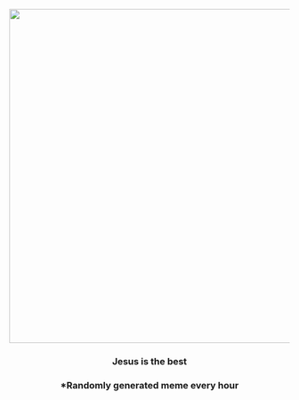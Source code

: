 <p align="center">
        <img src="https://i.redd.it/l6m7w1ilonw81.jpg" width="600" height="600">
        </p>
        <h3 align="center">Jesus is the best</h3>
        <h3 align="center">*Randomly generated meme every hour</h3>
    